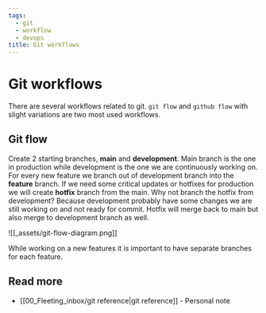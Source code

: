 ```yaml
---
tags:
  - git
  - workflow
  - devops
title: Git workflows
---
```


# Git workflows

There are several workflows related to git. `git flow` and `github flow` with slight variations are two most used workflows.

## Git flow

Create 2 starting branches, **main** and **development**. Main branch is the one in production while development is the one we are continuously working on. For every new feature we branch out of development branch into the **feature** branch. If we need some critical updates or hotfixes for production we will create **hotfix** branch from the main. Why not branch the hotfix from development? Because development probably have some changes we are still working on and not ready for commit. Hotfix will merge back to main but also merge to development branch as well.

![[_assets/git-flow-diagram.png]]

While working on a new features it is important to have separate branches for each feature.

## Read more

- [[00_Fleeting_inbox/git reference|git reference]] - Personal note

